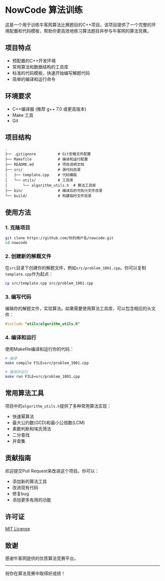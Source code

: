 # NowCode 算法训练

这是一个用于训练牛客网算法比赛题目的C++项目。该项目提供了一个完整的环境配置和代码模板，帮助你更高效地练习算法题目并参与牛客网的算法竞赛。

## 项目特点

- 预配置的C++开发环境
- 常用算法和数据结构的工具库
- 标准的代码模板，快速开始编写解题代码
- 简单的编译和运行命令

## 环境要求

- C++编译器 (推荐 g++ 7.0 或更高版本)
- Make 工具
- Git

## 项目结构

```
.
├── .gitignore          # Git忽略文件配置
├── Makefile            # 编译和运行配置
├── README.md           # 项目说明文档
├── src/                # 源代码目录
│   ├── template.cpp    # 代码模板
│   └── utils/          # 工具库
│       └── algorithm_utils.h  # 算法工具库
├── bin/                # 编译后的可执行文件目录
└── build/              # 构建临时文件目录
```

## 使用方法

### 1. 克隆项目

```bash
git clone https://github.com/你的用户名/nowcode.git
cd nowcode
```

### 2. 创建新的解题文件

在`src`目录下创建你的解题文件，例如`src/problem_1001.cpp`。你可以复制`template.cpp`作为起点：

```bash
cp src/template.cpp src/problem_1001.cpp
```

### 3. 编写代码

编辑你的解题文件，实现算法。如果需要使用算法工具库，可以包含相应的头文件：

```cpp
#include "utils/algorithm_utils.h"
```

### 4. 编译和运行

使用Makefile编译和运行你的代码：

```bash
# 编译
make compile FILE=src/problem_1001.cpp

# 编译并运行
make run FILE=src/problem_1001.cpp
```

## 常用算法工具

项目中的`algorithm_utils.h`提供了多种常用算法实现：

- 快速幂算法
- 最大公约数(GCD)和最小公倍数(LCM)
- 素数判断和埃氏筛法
- 二分查找
- 并查集

## 贡献指南

欢迎提交Pull Request来改进这个项目。你可以：

- 添加新的算法工具
- 改进现有代码
- 修复bug
- 添加更多有用的功能

## 许可证

[MIT License](LICENSE)

## 致谢

感谢牛客网提供的优质算法竞赛平台。

---

祝你在算法竞赛中取得好成绩！
